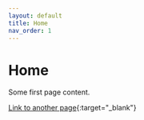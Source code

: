 ```yaml
---
layout: default
title: Home
nav_order: 1
---
```


# Home

Some first page content.

[Link to another page](https://en.wikipedia.org/wiki/Topic-based_authoring){:target="_blank"}

